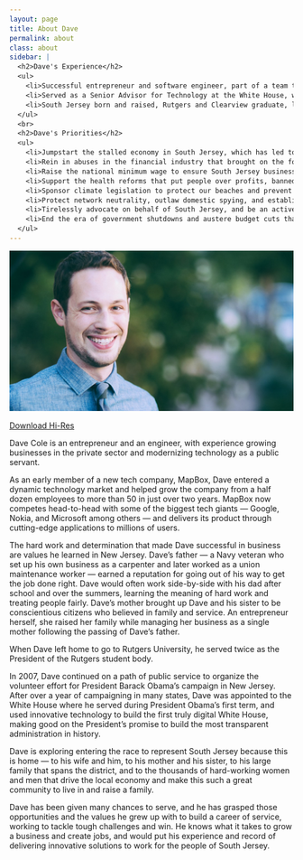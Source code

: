 ```yaml
---
layout: page
title: About Dave
permalink: about
class: about
sidebar: |
  <h2>Dave's Experience</h2>
  <ul>
    <li>Successful entrepreneur and software engineer, part of a team that built and grew a popular internet startup</li>
    <li>Served as a Senior Advisor for Technology at the White House, worked to make government more open and efficient</li>
    <li>South Jersey born and raised, Rutgers and Clearview graduate, lives in Mantua Township</li>
  </ul>
  <br>
  <h2>Dave's Priorities</h2>
  <ul>
    <li>Jumpstart the stalled economy in South Jersey, which has led to high unemployment,  shrinking paychecks and cut-back hours for working families</li>
    <li>Rein in abuses in the financial industry that brought on the foreclosure crisis, hurting families across our region</li>
    <li>Raise the national minimum wage to ensure South Jersey businesses and labor stay competitive</li>
    <li>Support the health reforms that put people over profits, banned pre-existing condition and gender-based discriminations, provided insurance for hundreds of thousands of families, and do more to lower costs and expand coverage</li>
    <li>Sponsor climate legislation to protect our beaches and prevent against increasingly powerful superstorms like Sandy</li>
    <li>Protect network neutrality, outlaw domestic spying, and establish rules for commercial drones that grow our economy and protect our privacy</li>
    <li>Tirelessly advocate on behalf of South Jersey, and be an active and engaged representative for our district</li>
    <li>End the era of government shutdowns and austere budget cuts that weaken our economy, bringing new blood to a historically unpopular and ineffective Congress</li>
  </ul>
---
```

![Dave Cole](/img/dave-full.jpg)
<div class="hi-res"><a href="/img/dave-cole-hi-res.png" target="_blank">Download Hi-Res</a></div>


Dave Cole is an entrepreneur and an engineer, with experience growing businesses in the private sector and modernizing technology as a public servant.

As an early member of a new tech company, MapBox, Dave entered a dynamic technology market and helped grow the company from a half dozen employees to more than 50 in just over two years. MapBox now competes head-to-head with some of the biggest tech giants — Google, Nokia, and Microsoft among others — and delivers its product through cutting-edge applications to millions of users.

The hard work and determination that made Dave successful in business are values he learned in New Jersey. Dave’s father — a Navy veteran who set up his own business as a carpenter and later worked as a union maintenance worker — earned a reputation for going out of his way to get the job done right. Dave would often work side-by-side with his dad after school and over the summers, learning the meaning of hard work and treating people fairly. Dave’s mother brought up Dave and his sister to be conscientious citizens who believed in family and service. An entrepreneur herself, she raised her family while managing her business as a single mother following the passing of Dave’s father.

When Dave left home to go to Rutgers University, he served twice as the President of the Rutgers student body.

In 2007, Dave continued on a path of public service to organize the volunteer effort for President Barack Obama’s campaign in New Jersey. After over a year of campaigning in many states, Dave was appointed to the White House where he served during President Obama’s first term, and used innovative technology to build the first truly digital White House, making good on the President’s promise to build the most transparent administration in history.

Dave is exploring entering the race to represent South Jersey because this is home — to his wife and him, to his mother and his sister, to his large family that spans the district, and to the thousands of hard-working women and men that drive the local economy and make this such a great community to live in and raise a family. 

Dave has been given many chances to serve, and he has grasped those opportunities and the values he grew up with to build a career of service, working to tackle tough challenges and win. He knows what it takes to grow a business and create jobs, and would put his experience and record of delivering innovative solutions to work for the people of South Jersey.
